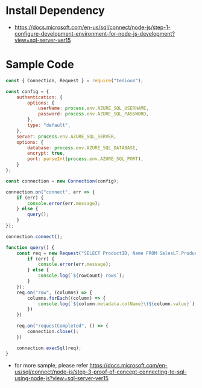 # Install Dependency

* https://docs.microsoft.com/en-us/sql/connect/node-js/step-1-configure-development-environment-for-node-js-development?view=sql-server-ver15

# Sample Code

```js
const { Connection, Request } = require("tedious");

const config = {
    authentication: {
        options: {
            userName: process.env.AZURE_SQL_USERNAME,
            password: process.env.AZURE_SQL_PASSWORD,
        },
        type: "default",
    },
    server: process.env.AZURE_SQL_SERVER,
    options: {
        database: process.env.AZURE_SQL_DATABASE,
        encrypt: true,
        port: parseInt(process.env.AZURE_SQL_PORT),
    }
};

const connection = new Connection(config);

connection.on("connect", err => {
    if (err) {
        console.error(err.message);
    } else {
        query();
    }
});

connection.connect();

function query() {
    const req = new Request("SELECT ProductID, Name FROM SalesLT.Product", (err, rowCount, rows) => {
        if (err) {
            console.error(err.message);
        } else {
            console.log(`${rowCount} rows`);
        }
    });
    req.on("row", (columns) => {
        columns.forEach((column) => {
            console.log(`${column.metadata.colName}\t${column.value}`);
        })
    })

    req.on("requestCompleted", () => {
        connection.close();
    })

    connection.execSql(req);
}
```

* for more sample, please refer https://docs.microsoft.com/en-us/sql/connect/node-js/step-3-proof-of-concept-connecting-to-sql-using-node-js?view=sql-server-ver15
